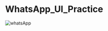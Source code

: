 # WhatsApp_UI_Practice

![whatsApp](https://user-images.githubusercontent.com/41040479/119658028-8618de00-bde1-11eb-8031-6a77027ec95c.png)
